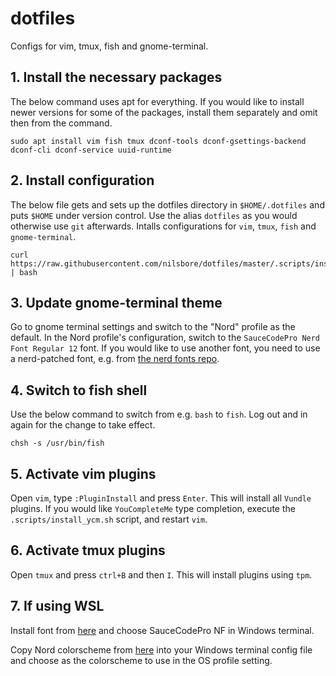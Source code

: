 # dotfiles
Configs for vim, tmux, fish and gnome-terminal.

## 1. Install the necessary packages

The below command uses apt for everything. If you would
like to install newer versions for some of the packages,
install them separately and omit then from the command.
```
sudo apt install vim fish tmux dconf-tools dconf-gsettings-backend dconf-cli dconf-service uuid-runtime
```

## 2. Install configuration

The below file gets and sets up the dotfiles directory
in `$HOME/.dotfiles` and puts `$HOME` under version control.
Use the alias `dotfiles` as you would otherwise use `git` afterwards.
Intalls configurations for `vim`, `tmux`, `fish` and `gnome-terminal`.
```
curl https://raw.githubusercontent.com/nilsbore/dotfiles/master/.scripts/install.sh | bash
```

## 3. Update gnome-terminal theme

Go to gnome terminal settings and switch to the "Nord" profile
as the default. In the Nord profile's configuration, switch
to the `SauceCodePro Nerd Font Regular 12` font. If you would
like to use another font, you need to use a nerd-patched font,
e.g. from [the nerd fonts repo](https://github.com/ryanoasis/nerd-fonts).

## 4. Switch to fish shell

Use the below command to switch from e.g. `bash` to `fish`.
Log out and in again for the change to take effect.
```
chsh -s /usr/bin/fish
```

## 5. Activate vim plugins

Open `vim`, type `:PluginInstall` and press `Enter`.
This will install all `Vundle` plugins.
If you would like `YouCompleteMe` type completion,
execute the `.scripts/install_ycm.sh` script,
and restart `vim`.

## 6. Activate tmux plugins

Open `tmux` and press `ctrl+B` and then `I`.
This will install plugins using `tpm`.

## 7. If using WSL

Install font from [here](https://github.com/ryanoasis/nerd-fonts/blob/master/patched-fonts/SourceCodePro/Regular/complete/Sauce%20Code%20Pro%20Nerd%20Font%20Complete%20Windows%20Compatible.ttf) and choose SauceCodePro NF in Windows terminal.

Copy Nord colorscheme from [here](https://github.com/thismat/nord-windows-terminal/blob/main/nord.json) into your Windows terminal config file and choose as the colorscheme to use in the OS profile setting.
